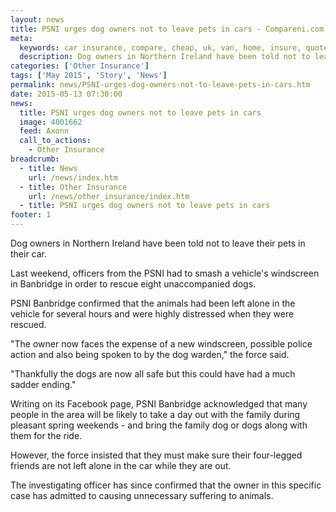 ```yaml
---
layout: news
title: PSNI urges dog owners not to leave pets in cars - Compareni.com
meta:
  keywords: car insurance, compare, cheap, uk, van, home, insure, quotes, online, comparison, bike, loans, life
  description: Dog owners in Northern Ireland have been told not to leave their pets in their car
categories: ['Other Insurance']
tags: ['May 2015', 'Story', 'News']
permalink: news/PSNI-urges-dog-owners-not-to-leave-pets-in-cars.htm
date: 2015-05-13 07:30:00
news:
  title: PSNI urges dog owners not to leave pets in cars
  image: 4001662
  feed: Axonn
  call_to_actions:
    - Other Insurance
breadcrumb:
  - title: News
    url: /news/index.htm
  - title: Other Insurance
    url: /news/other_insurance/index.htm
  - title: PSNI urges dog owners not to leave pets in cars
footer: 1
---
```


Dog owners in Northern Ireland have been told not to leave their pets in their car.

Last weekend, officers from the PSNI had to smash a vehicle&#39;s windscreen in Banbridge in order to rescue eight unaccompanied dogs.

PSNI Banbridge confirmed that the animals had been left alone in the vehicle for several hours and were highly distressed when they were rescued.

&quot;The owner now faces the expense of a new windscreen, possible police action and also being spoken to by the dog warden,&quot; the force said.

&quot;Thankfully the dogs are now all safe but this could have had a much sadder ending.&quot;

Writing on its Facebook page, PSNI Banbridge acknowledged that many people in the area will be likely to take a day out with the family during pleasant spring weekends - and bring the family dog or dogs along with them for the ride.

However, the force insisted that they must make sure their four-legged friends are not left alone in the car while they are out.

The investigating officer has since confirmed that the owner in this specific case has admitted to causing unnecessary suffering to animals.
